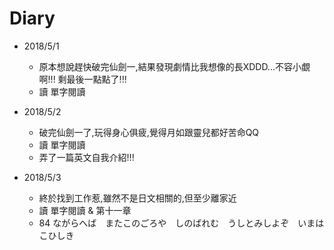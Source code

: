 # Diary

* 2018/5/1
  * 原本想說趕快破完仙劍一,結果發現劇情比我想像的長XDDD...不容小覷啊!!! 剩最後一點點了!!!
  * 讀 單字閱讀

* 2018/5/2
  * 破完仙劍一了,玩得身心俱疲,覺得月如跟靈兒都好苦命QQ
  * 讀 單字閱讀
  * 弄了一篇英文自我介紹!!!

* 2018/5/3
  * 終於找到工作惹,雖然不是日文相關的,但至少離家近
  * 讀 單字閱讀 & 第十一章
  * 84 ながらへば　またこのごろや　しのばれむ　うしとみしよぞ　いまはこひしき